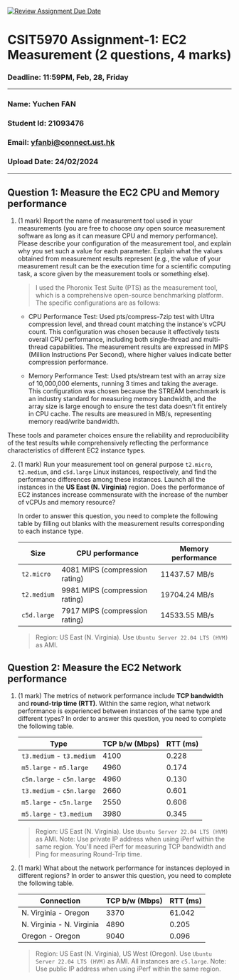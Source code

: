 [![Review Assignment Due Date](https://classroom.github.com/assets/deadline-readme-button-22041afd0340ce965d47ae6ef1cefeee28c7c493a6346c4f15d667ab976d596c.svg)](https://classroom.github.com/a/IAASVEAZ)
# CSIT5970 Assignment-1: EC2 Measurement (2 questions, 4 marks)

### Deadline: 11:59PM, Feb, 28, Friday

---

### Name: Yuchen FAN
### Student Id: 21093476
### Email: yfanbi@connect.ust.hk
### Upload Date: 24/02/2024

---

## Question 1: Measure the EC2 CPU and Memory performance

1. (1 mark) Report the name of measurement tool used in your measurements (you are free to choose *any* open source measurement software as long as it can measure CPU and memory performance). Please describe your configuration of the measurement tool, and explain why you set such a value for each parameter. Explain what the values obtained from measurement results represent (e.g., the value of your measurement result can be the execution time for a scientific computing task, a score given by the measurement tools or something else).

    > I used the Phoronix Test Suite (PTS) as the measurement tool, which is a comprehensive open-source benchmarking platform. The specific configurations are as follows:

    - CPU Performance Test: Used pts/compress-7zip test with Ultra compression level, and thread count matching the instance's vCPU count. This configuration was chosen because it effectively tests overall CPU performance, including both single-thread and multi-thread capabilities. The measurement results are expressed in MIPS (Million Instructions Per Second), where higher values indicate better compression performance.

    - Memory Performance Test: Used pts/stream test with an array size of 10,000,000 elements, running 3 times and taking the average. This configuration was chosen because the STREAM benchmark is an industry standard for measuring memory bandwidth, and the array size is large enough to ensure the test data doesn't fit entirely in CPU cache. The results are measured in MB/s, representing memory read/write bandwidth.

These tools and parameter choices ensure the reliability and reproducibility of the test results while comprehensively reflecting the performance characteristics of different EC2 instance types.

2. (1 mark) Run your measurement tool on general purpose `t2.micro`, `t2.medium`, and `c5d.large` Linux instances, respectively, and find the performance differences among these instances. Launch all the instances in the **US East (N. Virginia)** region. Does the performance of EC2 instances increase commensurate with the increase of the number of vCPUs and memory resource?

    In order to answer this question, you need to complete the following table by filling out blanks with the measurement results corresponding to each instance type.

    | Size        | CPU performance                 | Memory performance |
    | ----------- | ------------------------------- | ------------------ |
    | `t2.micro`  |  4081 MIPS (compression rating) |     11437.57 MB/s  |
    | `t2.medium` |  9981 MIPS (compression rating) |     19704.24 MB/s  |
    | `c5d.large` |  7917 MIPS (compression rating) |     14533.55 MB/s  |

    > Region: US East (N. Virginia). Use `Ubuntu Server 22.04 LTS (HVM)` as AMI.

## Question 2: Measure the EC2 Network performance

1. (1 mark) The metrics of network performance include **TCP bandwidth** and **round-trip time (RTT)**. Within the same region, what network performance is experienced between instances of the same type and different types? In order to answer this question, you need to complete the following table.

    | Type                      | TCP b/w (Mbps) | RTT (ms) |
    | ------------------------- | -------------- | -------- |
    | `t3.medium` - `t3.medium` |      4100      |  0.228   |
    | `m5.large` - `m5.large`   |      4960      |  0.174   |
    | `c5n.large` - `c5n.large` |      4960      |  0.130   |
    | `t3.medium` - `c5n.large` |      2660      |  0.601   |
    | `m5.large` - `c5n.large`  |      2550      |  0.606   |
    | `m5.large` - `t3.medium`  |      3980      |  0.345   |

    > Region: US East (N. Virginia). Use `Ubuntu Server 22.04 LTS (HVM)` as AMI. Note: Use private IP address when using iPerf within the same region. You'll need iPerf for measuring TCP bandwidth and Ping for measuring Round-Trip time.

2. (1 mark) What about the network performance for instances deployed in different regions? In order to answer this question, you need to complete the following table.

    | Connection                | TCP b/w (Mbps) | RTT (ms) |
    | ------------------------- | -------------- | -------- |
    | N. Virginia - Oregon      |      3370      |   61.042 |
    | N. Virginia - N. Virginia |      4890      |   0.205  |
    | Oregon - Oregon           |      9040      |   0.096  |
 
    > Region: US East (N. Virginia), US West (Oregon). Use `Ubuntu Server 22.04 LTS (HVM)` as AMI. All instances are `c5.large`. Note: Use public IP address when using iPerf within the same region.
